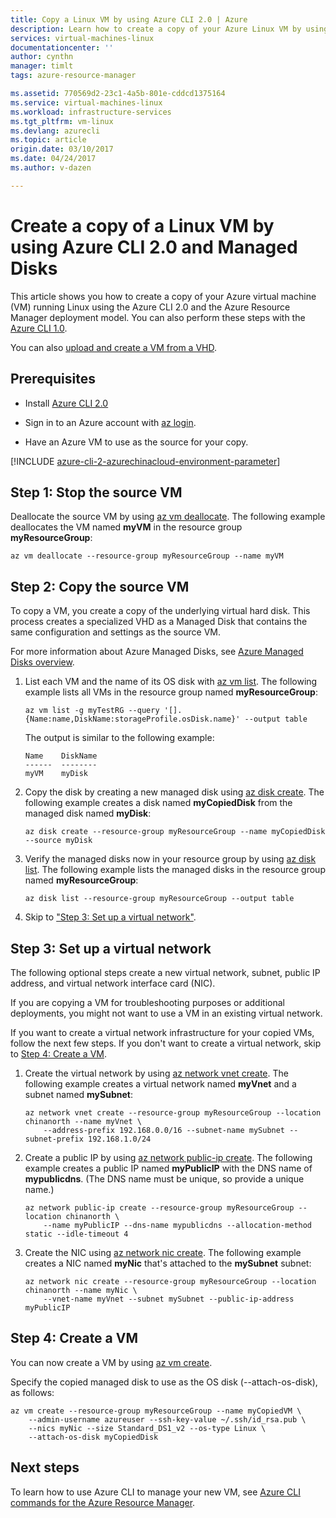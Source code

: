 ```yaml
--- 
title: Copy a Linux VM by using Azure CLI 2.0 | Azure 
description: Learn how to create a copy of your Azure Linux VM by using Azure CLI 2.0 and Managed Disks. 
services: virtual-machines-linux
documentationcenter: ''
author: cynthn
manager: timlt
tags: azure-resource-manager

ms.assetid: 770569d2-23c1-4a5b-801e-cddcd1375164
ms.service: virtual-machines-linux
ms.workload: infrastructure-services
ms.tgt_pltfrm: vm-linux
ms.devlang: azurecli
ms.topic: article
origin.date: 03/10/2017
ms.date: 04/24/2017
ms.author: v-dazen

---                    
```


# Create a copy of a Linux VM by using Azure CLI 2.0 and Managed Disks

This article shows you how to create a copy of your Azure virtual machine (VM)
running Linux using the Azure CLI 2.0 and the Azure Resource Manager deployment
model. You can also perform these steps with the [Azure CLI
1.0](copy-vm-nodejs.md?toc=%2fvirtual-machines%2flinux%2ftoc.json).

You can also [upload and create a VM from a VHD](upload-vhd.md?toc=%2fvirtual-machines%2flinux%2ftoc.json).

## Prerequisites

-   Install [Azure CLI 2.0](https://docs.microsoft.com/cli/azure/install-az-cli2)

-   Sign in to an Azure account with [az login](https://docs.microsoft.com/cli/azure/#login).

-   Have an Azure VM to use as the source for your copy.

[!INCLUDE [azure-cli-2-azurechinacloud-environment-parameter](../../../includes/azure-cli-2-azurechinacloud-environment-parameter.md)]

## Step 1: Stop the source VM

Deallocate the source VM by using [az vm deallocate](https://docs.microsoft.com/cli/azure/vm#deallocate).
The following example deallocates the VM named **myVM** in the resource group
**myResourceGroup**:

```azurecli
az vm deallocate --resource-group myResourceGroup --name myVM
```

## Step 2: Copy the source VM

To copy a VM, you create a copy of the underlying virtual hard disk. This
process creates a specialized VHD as a Managed Disk that contains the same configuration and
settings as the source VM.

For more information about Azure Managed Disks, see [Azure Managed Disks
overview](../../storage/storage-managed-disks-overview.md). 

1.  List each VM and the name of its OS disk with [az vm
    list](https://docs.microsoft.com/cli/azure/vm#list). The following example lists all VMs in the
    resource group named **myResourceGroup**:

    ```azurecli
    az vm list -g myTestRG --query '[].{Name:name,DiskName:storageProfile.osDisk.name}' --output table
    ```

    The output is similar to the following example:

    ```azurecli
    Name    DiskName
    ------  --------
    myVM    myDisk
    ```

1.  Copy the disk by creating a new managed disk using [az disk
    create](https://docs.microsoft.com/cli/azure/disk#create). The following example creates a disk named
    **myCopiedDisk** from the managed disk named **myDisk**:

    ```azurecli
    az disk create --resource-group myResourceGroup --name myCopiedDisk --source myDisk
    ``` 

1.  Verify the managed disks now in your resource group by using [az disk
    list](https://docs.microsoft.com/cli/azure/disk#list). The following example lists the managed disks
    in the resource group named **myResourceGroup**:

    ```azurecli
    az disk list --resource-group myResourceGroup --output table
    ```

1.  Skip to ["Step 3: Set up a virtual
    network"](#step-3-set-up-a-virtual-network).

## Step 3: Set up a virtual network

The following optional steps create a new virtual network, subnet, public IP
address, and virtual network interface card (NIC).

If you are copying a VM for troubleshooting purposes or additional deployments,
you might not want to use a VM in an existing virtual network.

If you want to create a virtual network infrastructure for your copied VMs,
follow the next few steps. If you don't want to create a virtual network, skip
to [Step 4: Create a VM](#step-4-create-a-vm).

1.  Create the virtual network by using [az network vnet
    create](https://docs.microsoft.com/cli/azure/network/vnet#create). The following example creates a
    virtual network named **myVnet** and a subnet named **mySubnet**:

    ```azurecli
    az network vnet create --resource-group myResourceGroup --location chinanorth --name myVnet \
        --address-prefix 192.168.0.0/16 --subnet-name mySubnet --subnet-prefix 192.168.1.0/24
    ```

1.  Create a public IP by using [az network public-ip
    create](https://docs.microsoft.com/cli/azure/network/public-ip#create). The following example creates
    a public IP named **myPublicIP** with the DNS name of **mypublicdns**. (The DNS
    name must be unique, so provide a unique name.)

    ```azurecli
    az network public-ip create --resource-group myResourceGroup --location chinanorth \
        --name myPublicIP --dns-name mypublicdns --allocation-method static --idle-timeout 4
    ```

1.  Create the NIC using [az network nic create](https://docs.microsoft.com/cli/azure/network/nic#create).
    The following example creates a NIC named **myNic** that's attached to the
    **mySubnet** subnet:

    ```azurecli
    az network nic create --resource-group myResourceGroup --location chinanorth --name myNic \
        --vnet-name myVnet --subnet mySubnet --public-ip-address myPublicIP
    ```

## Step 4: Create a VM

You can now create a VM by using [az vm create](https://docs.microsoft.com/cli/azure/vm#create).

Specify the copied managed disk to use as the OS disk (--attach-os-disk), as
follows:

```azurecli
az vm create --resource-group myResourceGroup --name myCopiedVM \
    --admin-username azureuser --ssh-key-value ~/.ssh/id_rsa.pub \
    --nics myNic --size Standard_DS1_v2 --os-type Linux \
    --attach-os-disk myCopiedDisk
```

## Next steps

To learn how to use Azure CLI to manage your new VM, see [Azure CLI commands for
the Azure Resource Manager](../azure-cli-arm-commands.md).
